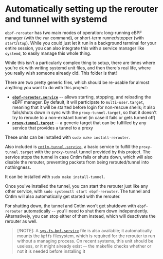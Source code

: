 # Automatically setting up the rerouter and tunnel with systemd

`ebpf-rerouter` has two main modes of operation: long-running eBPF manager (with
the `run` command), or short-term runner/stopper (with `start`/`stop`). While
you could just let it run in a background terminal for your entire session,
you can also integrate this with a service manager like `systemd`, to easily
manage this whole thing.

While this isn't a particularly complex thing to setup, there are times where
you're ok with writing systemd unit files, and then there's real life, where
you really wish someone already did. This folder is that!

There are two pretty generic files, which should be re-usable for almost
anything you want to do with this project:
  - [**`ebpf-rerouter.service`**](./ebpf-rerouter.service) -- allows starting,
  stopping, and reloading the eBPF manager. By default, it will participate to
  `multi-user.target`, meaning that it will be started before login for
  non-rescue shells; it also fails/shuts down in sync with the `proxy-tunnel.target`,
  so that it doesn't try to reroute to a non-existant tunnel (in case it fails
  or gets turned off)
  - [**`proxy-tunnel.target`**](./proxy-tunnel.target) -- a generic target that
  can be fulfilled by any service that provides a tunnel to a proxy

These units can be installed with `sudo make install-rerouter`.

Also included is [`cntlm-tunnel.service`](./cntlm-tunnel.service), a basic
service to fulfill the `proxy-tunnel.target` with the `proxy-tunnel` tunnel
provided by this project. The service stops the tunnel in case Cntlm fails or
shuts down, which will also disable the rerouter, preventing packets from
being rerouted/tunnel into nothingness.

It can be installed with `sudo make install-tunnel`.

Once you've installed the tunnel, you can start the rerouter just like any other
service, with `sudo systemctl start ebpf-rerouter`. The tunnel and Cntlm will
also automatically get started with the rerouter.

For shutting down, the tunnel and Cntlm won't get shutdown with `ebpf-rerouter`
automatically -- you'll need to shut them down independently. Alternatively, you
can stop either of them instead, which will deactivate the rerouter as well.

> [!NOTE]: A [`sys-fs-bpf.service`](./sys-fs-bpf.mount) file is also available;
> it automatically mounts the `bpffs` filesystem, which is required for the
> rerouter to run without a managing process. On recent systems, this unit
> should be useless, or it might already exist -- the makefile checks whether
> or not it is needed before installing it